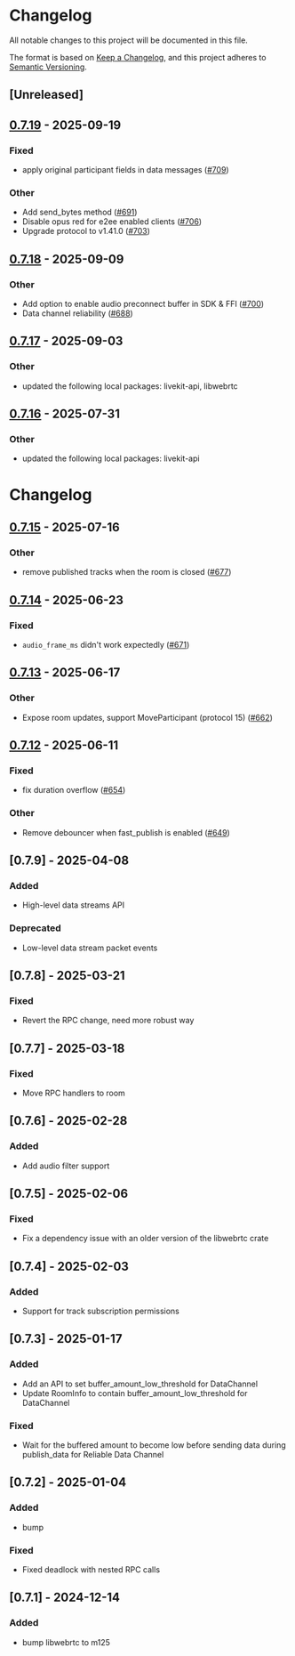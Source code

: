 # Changelog

All notable changes to this project will be documented in this file.

The format is based on [Keep a Changelog](https://keepachangelog.com/en/1.0.0/),
and this project adheres to [Semantic Versioning](https://semver.org/spec/v2.0.0.html).

## [Unreleased]

## [0.7.19](https://github.com/livekit/rust-sdks/compare/rust-sdks/livekit@0.7.18...rust-sdks/livekit@0.7.19) - 2025-09-19

### Fixed

- apply original participant fields in data messages ([#709](https://github.com/livekit/rust-sdks/pull/709))

### Other

- Add send_bytes method ([#691](https://github.com/livekit/rust-sdks/pull/691))
- Disable opus red for e2ee enabled clients ([#706](https://github.com/livekit/rust-sdks/pull/706))
- Upgrade protocol to v1.41.0 ([#703](https://github.com/livekit/rust-sdks/pull/703))

## [0.7.18](https://github.com/livekit/rust-sdks/compare/rust-sdks/livekit@0.7.17...rust-sdks/livekit@0.7.18) - 2025-09-09

### Other

- Add option to enable audio preconnect buffer in SDK & FFI ([#700](https://github.com/livekit/rust-sdks/pull/700))
- Data channel reliability ([#688](https://github.com/livekit/rust-sdks/pull/688))

## [0.7.17](https://github.com/livekit/rust-sdks/compare/rust-sdks/livekit@0.7.16...rust-sdks/livekit@0.7.17) - 2025-09-03

### Other

- updated the following local packages: livekit-api, libwebrtc

## [0.7.16](https://github.com/livekit/rust-sdks/compare/rust-sdks/livekit@0.7.15...rust-sdks/livekit@0.7.16) - 2025-07-31

### Other

- updated the following local packages: livekit-api
# Changelog

## [0.7.15](https://github.com/livekit/rust-sdks/compare/rust-sdks/livekit@0.7.14...rust-sdks/livekit@0.7.15) - 2025-07-16

### Other

- remove published tracks when the room is closed ([#677](https://github.com/livekit/rust-sdks/pull/677))

## [0.7.14](https://github.com/livekit/rust-sdks/compare/rust-sdks/livekit@0.7.13...rust-sdks/livekit@0.7.14) - 2025-06-23

### Fixed

- `audio_frame_ms` didn't work expectedly ([#671](https://github.com/livekit/rust-sdks/pull/671))

## [0.7.13](https://github.com/livekit/rust-sdks/compare/rust-sdks/livekit@0.7.12...rust-sdks/livekit@0.7.13) - 2025-06-17

### Other

- Expose room updates, support MoveParticipant (protocol 15) ([#662](https://github.com/livekit/rust-sdks/pull/662))

## [0.7.12](https://github.com/livekit/rust-sdks/compare/rust-sdks/livekit@0.7.11...rust-sdks/livekit@0.7.12) - 2025-06-11

### Fixed

- fix duration overflow ([#654](https://github.com/livekit/rust-sdks/pull/654))

### Other

- Remove debouncer when fast_publish is enabled ([#649](https://github.com/livekit/rust-sdks/pull/649))

## [0.7.9] - 2025-04-08

### Added

- High-level data streams API

### Deprecated

- Low-level data stream packet events

## [0.7.8] - 2025-03-21

### Fixed

- Revert the RPC change, need more robust way

## [0.7.7] - 2025-03-18

### Fixed

- Move RPC handlers to room

## [0.7.6] - 2025-02-28

### Added

- Add audio filter support

## [0.7.5] - 2025-02-06

### Fixed

- Fix a dependency issue with an older version of the libwebrtc crate

## [0.7.4] - 2025-02-03

### Added

- Support for track subscription permissions

## [0.7.3] - 2025-01-17

### Added

- Add an API to set buffer_amount_low_threshold for DataChannel
- Update RoomInfo to contain buffer_amount_low_threshold for DataChannel

### Fixed

- Wait for the buffered amount to become low before sending data during publish_data for Reliable Data Channel

## [0.7.2] - 2025-01-04

### Added

- bump

### Fixed

- Fixed deadlock with nested RPC calls

## [0.7.1] - 2024-12-14

### Added

- bump libwebrtc to m125
